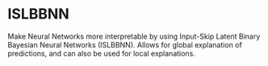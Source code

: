 # ISLBBNN
Make Neural Networks more interpretable by using Input-Skip Latent Binary Bayesian Neural Networks (ISLBBNN). Allows for global explanation of predictions, and can also be used for local explanations.
